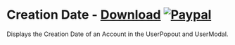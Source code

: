 # Creation Date - [Download](https://betterdiscord.net/ghdl?url=https://raw.githubusercontent.com/mwittrien/BetterDiscordAddons/master/Plugins/CreationDate/CreationDate.plugin.js) [![Paypal][paypal-badge]][paypal-link] 

[paypal-badge]: https://img.shields.io/badge/Paypal-Donate!-%2300457C.svg?logo=paypal&style=flat
[paypal-link]: https://paypal.me/MircoWittrien

Displays the Creation Date of an Account in the UserPopout and UserModal.
